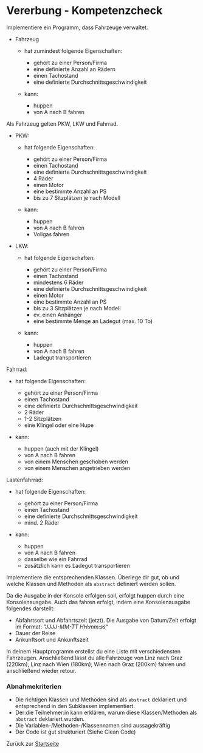 # Vererbung - Kompetenzcheck

Implementiere ein Programm, dass Fahrzeuge verwaltet.

- Fahrzeug 
  - hat zumindest folgende Eigenschaften:
    - gehört zu einer Person/Firma
    - eine definierte Anzahl an Rädern
    - einen Tachostand
    - eine definierte Durchschnittsgeschwindigkeit

  - kann:
    - huppen
    - von A nach B fahren

Als Fahrzeug gelten PKW, LKW und Fahrrad.

- PKW:
  - hat folgende Eigenschaften:
    - gehört zu einer Person/Firma
    - einen Tachostand
    - eine definierte Durchschnittsgeschwindigkeit
    - 4 Räder
    - einen Motor
    - eine bestimmte Anzahl an PS
    - bis zu 7 Sitzplätzen je nach Modell

  - kann:
    - huppen
    - von A nach B fahren
    - Vollgas fahren

- LKW:
  - hat folgende Eigenschaften:
    - gehört zu einer Person/Firma
    - einen Tachostand
    - mindestens 6 Räder
    - eine definierte Durchschnittsgeschwindigkeit
    - einen Motor
    - eine bestimmte Anzahl an PS
    - bis zu 3 Sitzplätzen je nach Modell
    - ev. einen Anhänger
    - eine bestimmte Menge an Ladegut (max. 10 To)

  - kann:
    - huppen
    - von A nach B fahren
    - Ladegut transportieren

Fahrrad:
  - hat folgende Eigenschaften:
    - gehört zu einer Person/Firma
    - einen Tachostand
    - eine definierte Durchschnittsgeschwindigkeit
    - 2 Räder
    - 1-2 Sitzplätzen
    - eine Klingel oder eine Hupe

  - kann:
    - huppen (auch mit der Klingel)
    - von A nach B fahren
    - von einem Menschen geschoben werden
    - von einem Menschen angetrieben werden

Lastenfahrrad:
  - hat folgende Eigenschaften:
    - gehört zu einer Person/Firma
    - einen Tachostand
    - eine definierte Durchschnittsgeschwindigkeit
    - mind. 2 Räder

  - kann:
    - huppen
    - von A nach B fahren
    - dasselbe wie ein Fahrrad
    - zusätzlich kann es Ladegut transportieren

Implementiere die entsprechenden Klassen. Überlege dir gut, ob und welche Klassen und Methoden als `abstract` definiert werden sollen.

Da die Ausgabe in der Konsole erfolgen soll, erfolgt huppen durch eine Konsolenausgabe. Auch das fahren erfolgt, indem eine Konsolenausgabe folgendes darstellt:
- Abfahrtsort und Abfahrtszeit (jetzt). Die Ausgabe von Datum/Zeit erfolgt im Format: *"JJJJ-MM-TT HH:mm:ss"*
- Dauer der Reise
- Ankunftsort und Ankunftszeit

In deinem Hauptprogramm erstellst du eine Liste mit verschiedensten Fahrzeugen. Anschließend lässt du alle Fahrzeuge von Linz nach Graz (220km), Linz nach Wien (180km), Wien nach Graz (200km) fahren und anschließend wieder retour. 

### Abnahmekriterien

- Die richtigen Klassen und Methoden sind als `abstract` deklariert und entsprechend in den Subklassen implementiert.
- Der:die Teilnehmer:in kann erklären, warum diese Klassen/Methoden als `abstract` deklariert wurden.
- Die Variablen-/Methoden-/Klassennamen sind aussagekräftig
- Der Code ist gut strukturiert (Siehe Clean Code)

Zurück zur [Startseite](README.md)
